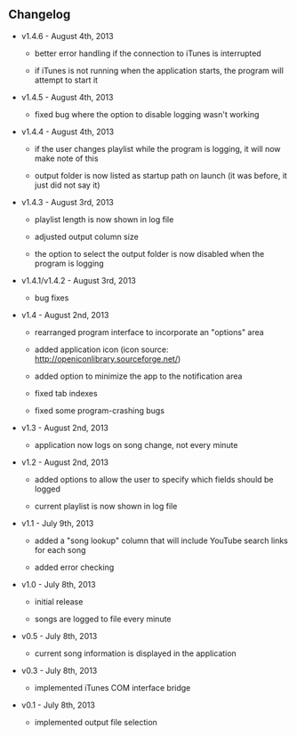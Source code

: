 Changelog
---------

* v1.4.6 - August 4th, 2013

	- better error handling if the connection to iTunes is interrupted
	
	- if iTunes is not running when the application starts, the program will attempt to start it

* v1.4.5 - August 4th, 2013

	- fixed bug where the option to disable logging wasn't working

* v1.4.4 - August 4th, 2013

	- if the user changes playlist while the program is logging, it will now make note of this
	
	- output folder is now listed as startup path on launch (it was before, it just did not say it)

* v1.4.3 - August 3rd, 2013

	- playlist length is now shown in log file
	
	- adjusted output column size
	
	- the option to select the output folder is now disabled when the program is logging

* v1.4.1/v1.4.2 - August 3rd, 2013

	- bug fixes
	
* v1.4 - August 2nd, 2013
    
	- rearranged program interface to incorporate an "options" area
	
	- added application icon (icon source: http://openiconlibrary.sourceforge.net/)
	
	- added option to minimize the app to the notification area
	
	- fixed tab indexes
	
	- fixed some program-crashing bugs
	
* v1.3 - August 2nd, 2013

	- application now logs on song change, not every minute
	
* v1.2 - August 2nd, 2013

	- added options to allow the user to specify which fields should be logged
	
	- current playlist is now shown in log file

* v1.1 - July 9th, 2013

	- added a "song lookup" column that will include YouTube search links for each song
	
	- added error checking
	
* v1.0 - July 8th, 2013

	- initial release
	
	- songs are logged to file every minute
	
* v0.5 - July 8th, 2013

	- current song information is displayed in the application
	
* v0.3 - July 8th, 2013

	- implemented iTunes COM interface bridge
	
* v0.1 - July 8th, 2013

	- implemented output file selection